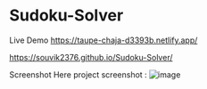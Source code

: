 # Sudoku-Solver

Live Demo
https://taupe-chaja-d3393b.netlify.app/

https://souvik2376.github.io/Sudoku-Solver/

Screenshot
Here project screenshot :
![image](https://github.com/user-attachments/assets/ff9b5f7c-fd43-40dc-bb64-8a8a46b3592d)



